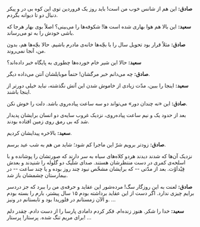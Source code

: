 **صادق:** این هم از شانس خوب من است! باید روز یک فروردین توی این کوه بی در و پیکر دنبال دو تا دیوانه بگردم.

**سعید:** این بالا هم هوا بهاری شده است ها! شکوفه‌ها را می‌بینی؟ اصلاً بوی بهار هرجا که باشی خودش را به تو می‌رساند.

**صادق:** مثلاً قرار بود تحویل سال را با بچّه‌ها خانه‌ی مادرم باشیم. حالا بچّه‌ها هم، بدون من، آنجا نمی‌روند.

**سعید:** حالا این شیر خام خورده‌ها چطوری به پایگاه خبر داده‌اند؟

**صادق:** چه می‌دانم خبر مرگشان! حتماً موبایلشان آنتن می‌داده دیگر.

**سعید:** اینجا را ببین، مدّت زیادی از خاموش شدن این آتش نگذشته، نباید خیلی دورتر از اینجا باشند.

**صادق:** این «نه چندان دور» می‌تواند دو سه ساعت پیاده‌روی باشد. دلت را خوش نکن.


بعد از حدود یک و نیم ساعت پیاده‌روی، نزدیک غروب سایه‌ی دو انسان برایشان پدیدار شد که بی رمق روی زمین افتاده بودند.


**سعید:** بالاخره پیدایشان کردیم.

**صادق:** زودتر برویم شرّ این ماجرا کم شود؛ شاید من هم به شب عید برسم.


نزدیک آن‌ها که شدند دیدند هردو کلاه‌های سیاه به سر دارند که صورتشان را پوشانده و با اسلحه‌ی کمری در دست منتظرشان هستند. صدای شلّیک دو گلوله را شنیدند و بعدش فِیْداَوْت. بعد از مدّتی -- که برایشان مشخّص نبود چند روز بوده و یا چند ساعت -- در بیمارستان چشمشان باز شد.


**صادق:** لعنت به این روزگار سگ! مرده‌شور این عقاید و حرفه‌ی من را ببرد که جز دردسر برایم چیزی ندارد. اگر دست از این عقاید برداشته بودم ۱۵ سال پیشتر، بارم را بسته بودم و الآن زمستانم در فلوریدا بود و تابستانم در ونیز. ...

**سعید:** خدا را شکر. هنوز زنده‌ام. فکر کردم دامادی پارسا را از دست دادم. چقدر دلم برای مریم تنگ شده. پرستار! پرستار! ...
